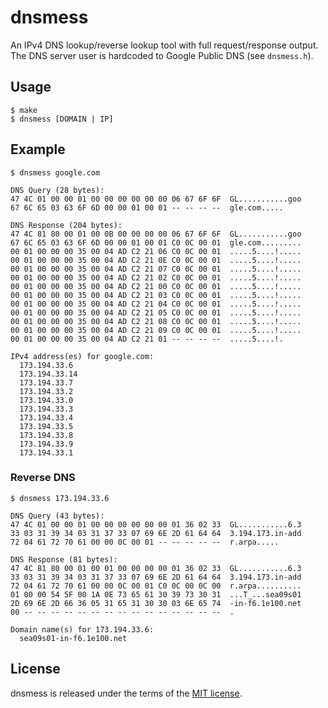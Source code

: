 dnsmess
=======
An IPv4 DNS lookup/reverse lookup tool with full request/response output.  The
DNS server user is hardcoded to Google Public DNS (see `dnsmess.h`).

Usage
-----
    $ make
    $ dnsmess [DOMAIN | IP]

Example
-------

    $ dnsmess google.com

    DNS Query (28 bytes):
    47 4C 01 00 00 01 00 00 00 00 00 00 06 67 6F 6F  GL...........goo
    67 6C 65 03 63 6F 6D 00 00 01 00 01 -- -- -- --  gle.com.....

    DNS Response (204 bytes):
    47 4C 81 80 00 01 00 0B 00 00 00 00 06 67 6F 6F  GL...........goo
    67 6C 65 03 63 6F 6D 00 00 01 00 01 C0 0C 00 01  gle.com.........
    00 01 00 00 00 35 00 04 AD C2 21 06 C0 0C 00 01  .....5....!.....
    00 01 00 00 00 35 00 04 AD C2 21 0E C0 0C 00 01  .....5....!.....
    00 01 00 00 00 35 00 04 AD C2 21 07 C0 0C 00 01  .....5....!.....
    00 01 00 00 00 35 00 04 AD C2 21 02 C0 0C 00 01  .....5....!.....
    00 01 00 00 00 35 00 04 AD C2 21 00 C0 0C 00 01  .....5....!.....
    00 01 00 00 00 35 00 04 AD C2 21 03 C0 0C 00 01  .....5....!.....
    00 01 00 00 00 35 00 04 AD C2 21 04 C0 0C 00 01  .....5....!.....
    00 01 00 00 00 35 00 04 AD C2 21 05 C0 0C 00 01  .....5....!.....
    00 01 00 00 00 35 00 04 AD C2 21 08 C0 0C 00 01  .....5....!.....
    00 01 00 00 00 35 00 04 AD C2 21 09 C0 0C 00 01  .....5....!.....
    00 01 00 00 00 35 00 04 AD C2 21 01 -- -- -- --  .....5....!.

    IPv4 address(es) for google.com:
      173.194.33.6
      173.194.33.14
      173.194.33.7
      173.194.33.2
      173.194.33.0
      173.194.33.3
      173.194.33.4
      173.194.33.5
      173.194.33.8
      173.194.33.9
      173.194.33.1

### Reverse DNS

    $ dnsmess 173.194.33.6

    DNS Query (43 bytes):
    47 4C 01 00 00 01 00 00 00 00 00 00 01 36 02 33  GL...........6.3
    33 03 31 39 34 03 31 37 33 07 69 6E 2D 61 64 64  3.194.173.in-add
    72 04 61 72 70 61 00 00 0C 00 01 -- -- -- -- --  r.arpa.....

    DNS Response (81 bytes):
    47 4C 81 80 00 01 00 01 00 00 00 00 01 36 02 33  GL...........6.3
    33 03 31 39 34 03 31 37 33 07 69 6E 2D 61 64 64  3.194.173.in-add
    72 04 61 72 70 61 00 00 0C 00 01 C0 0C 00 0C 00  r.arpa..........
    01 00 00 54 5F 00 1A 0E 73 65 61 30 39 73 30 31  ...T_...sea09s01
    2D 69 6E 2D 66 36 05 31 65 31 30 30 03 6E 65 74  -in-f6.1e100.net
    00 -- -- -- -- -- -- -- -- -- -- -- -- -- -- --  .

    Domain name(s) for 173.194.33.6:
      sea09s01-in-f6.1e100.net

License
-------
dnsmess is released under the terms of the [MIT license](http://tldrlegal.com/license/mit-license).
